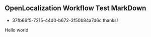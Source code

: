 ## OpenLocalization Workflow Test MarkDown
* 37fb66f5-7215-44d0-b672-3f50b84a7d6c 
thanks!

Hello world